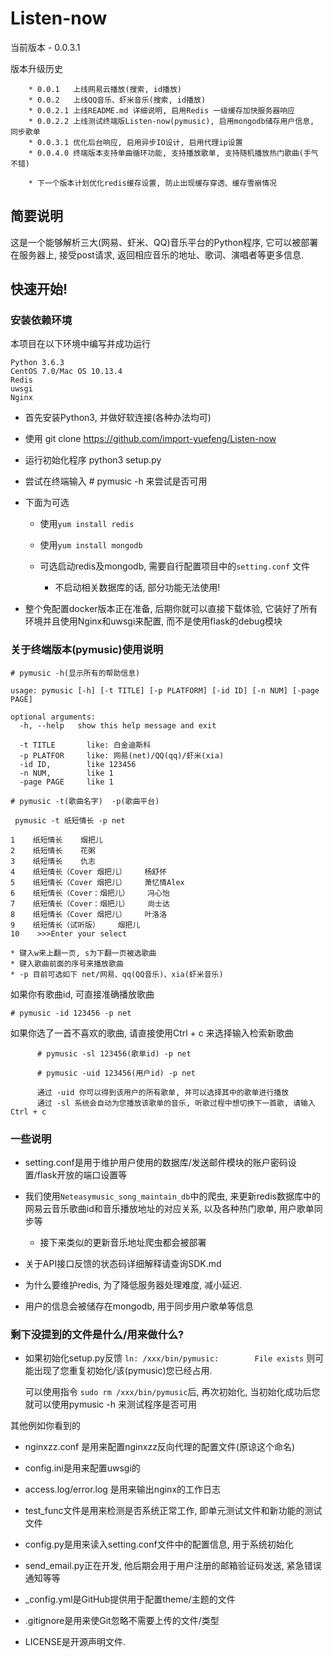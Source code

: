 # Listen-now
当前版本 - 0.0.3.1

版本升级历史

```
    * 0.0.1   上线网易云播放(搜索, id播放)
    * 0.0.2   上线QQ音乐、虾米音乐(搜索, id播放)
    * 0.0.2.1 上线README.md 详细说明, 启用Redis 一级缓存加快服务器响应
    * 0.0.2.2 上线测试终端版Listen-now(pymusic), 启用mongodb储存用户信息, 同步歌单
    * 0.0.3.1 优化后台响应, 启用异步IO设计, 启用代理ip设置
    * 0.0.4.0 终端版本支持单曲循环功能, 支持播放歌单, 支持随机播放热门歌曲(手气不错)

    * 下一个版本计划优化redis缓存设置, 防止出现缓存穿透、缓存雪崩情况

```
## 简要说明
这是一个能够解析三大(网易、虾米、QQ)音乐平台的Python程序, 它可以被部署在服务器上, 接受post请求, 返回相应音乐的地址、歌词、演唱者等更多信息.

## 快速开始!

### 安装依赖环境
本项目在以下环境中编写并成功运行

```
Python 3.6.3
CentOS 7.0/Mac OS 10.13.4
Redis
uwsgi
Nginx
```

* 首先安装Python3, 并做好软连接(各种办法均可)

* 使用 git clone https://github.com/import-yuefeng/Listen-now 

* 运行初始化程序 python3 setup.py

* 尝试在终端输入 # pymusic -h 来尝试是否可用

* 下面为可选

  * 使用`yum install redis`

  * 使用`yum install mongodb`

  * 可选启动redis及mongodb, 需要自行配置项目中的`setting.conf` 文件
      * 不启动相关数据库的话, 部分功能无法使用!


* 整个免配置docker版本正在准备, 后期你就可以直接下载体验, 它装好了所有环境并且使用Nginx和uwsgi来配置, 而不是使用flask的debug模块


### 关于终端版本(pymusic)使用说明

```
# pymusic -h(显示所有的帮助信息)
```    
```
usage: pymusic [-h] [-t TITLE] [-p PLATFORM] [-id ID] [-n NUM] [-page PAGE]

optional arguments:
  -h, --help   show this help message and exit
  
  -t TITLE       like: 白金迪斯科
  -p PLATFOR     like: 网易(net)/QQ(qq)/虾米(xia)
  -id ID,        like 123456
  -n NUM,        like 1
  -page PAGE     like 1

```
    
    # pymusic -t(歌曲名字)  -p(歌曲平台)

     pymusic -t 纸短情长 -p net
    

```    0    纸短情长（完整版）    烟把儿
1    纸短情长    烟把儿
2    纸短情长    花粥
3    纸短情长    仇志
4    纸短情长（Cover 烟把儿）    杨舒怀
5    纸短情长（Cover 烟把儿）    萧忆情Alex
6    纸短情长（Cover：烟把儿）    冯心怡
7    纸短情长（Cover：烟把儿）    尚士达
8    纸短情长（Cover 烟把儿）    叶洛洛
9    纸短情长（试听版）    烟把儿
10    >>>Enter your select 

```
    * 键入w来上翻一页, s为下翻一页被选歌曲
    * 键入歌曲前面的序号来播放歌曲
    * -p 目前可选如下 net/网易、qq(QQ音乐)、xia(虾米音乐)

如果你有歌曲id, 可直接准确播放歌曲

```
# pymusic -id 123456 -p net
```    

如果你选了一首不喜欢的歌曲, 请直接使用Ctrl + c 来选择输入检索新歌曲

```
      # pymusic -sl 123456(歌单id) -p net

      # pymusic -uid 123456(用户id) -p net

      通过 -uid 你可以得到该用户的所有歌单, 并可以选择其中的歌单进行播放
      通过 -sl 系统会自动为您播放该歌单的音乐, 听歌过程中想切换下一首歌, 请输入Ctrl + c

```    


### 一些说明
* setting.conf是用于维护用户使用的数据库/发送邮件模块的账户密码设置/flask开放的端口设置等

* 我们使用`Neteasymusic_song_maintain_db`中的爬虫, 来更新redis数据库中的网易云音乐歌曲id和音乐播放地址的对应关系, 以及各种热门歌单, 用户歌单同步等 

    * 接下来类似的更新音乐地址爬虫都会被部署

* 关于API接口反馈的状态码详细解释请查询SDK.md

* 为什么要维护redis, 为了降低服务器处理难度, 减小延迟.

* 用户的信息会被储存在mongodb, 用于同步用户歌单等信息

### 剩下没提到的文件是什么/用来做什么?
* 如果初始化setup.py反馈
    `ln: /xxx/bin/pymusic:        File exists`
    则可能出现了您重复初始化/该(pymusic)您已经占用.
    
    可以使用指令 `sudo rm /xxx/bin/pymusic`后, 再次初始化, 当初始化成功后您就可以使用pymusic -h 来测试程序是否可用
    
其他例如你看到的

* nginxzz.conf 是用来配置nginxzz反向代理的配置文件(原谅这个命名)

* config.ini是用来配置uwsgi的

* access.log/error.log 是用来输出nginx的工作日志

* test_func文件是用来检测是否系统正常工作, 即单元测试文件和新功能的测试文件

* config.py是用来读入setting.conf文件中的配置信息, 用于系统初始化

* send_email.py正在开发, 他后期会用于用户注册的邮箱验证码发送, 紧急错误通知等等

* _config.yml是GitHub提供用于配置theme/主题的文件

* .gitignore是用来使Git忽略不需要上传的文件/类型

* LICENSE是开源声明文件.






